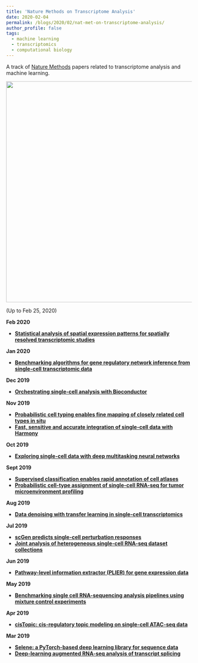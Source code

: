 ```yaml
---
title: 'Nature Methods on Transcriptome Analysis'
date: 2020-02-04
permalink: /blogs/2020/02/nat-met-on-transcriptome-analysis/
author_profile: false
tags:
  - machine learning
  - transcriptomics
  - computational biology
---
```


A track of [Nature Methods](https://www.nature.com/nmeth/) papers related to transcriptome analysis and machine learning.


<p align="center">
    <img src="https://hzmaxwell.github.io/images/nature-methods.jpg" width="600"/>
</p>



(Up to Feb 25, 2020)



**Feb 2020**
- [**Statistical analysis of spatial expression patterns for spatially resolved transcriptomic studies**](http://sci-hub.ren/https://doi.org/10.1038/s41592-019-0701-7)


**Jan 2020**
- [**Benchmarking algorithms for gene regulatory network inference from single-cell transcriptomic data**](http://sci-hub.ren/https://doi.org/10.1038/s41592-019-0690-6)


**Dec 2019**
- [**Orchestrating single-cell analysis with Bioconductor**](http://sci-hub.ren/https://doi.org/10.1038/s41592-019-0654-x)


**Nov 2019**
- [**Probabilistic cell typing enables fine mapping of closely related cell types in situ**](http://sci-hub.ren/https://doi.org/10.1038/s41592-019-0631-4)
- [**Fast, sensitive and accurate integration of single-cell data with Harmony**](http://sci-hub.ren/https://doi.org/10.1038/s41592-019-0619-0)


**Oct 2019**
- [**Exploring single-cell data with deep multitasking neural networks**](http://sci-hub.ren/https://doi.org/10.1038/s41592-019-0576-7)


**Sept 2019**
- [**Supervised classification enables rapid annotation of cell atlases**](http://sci-hub.ren/https://doi.org/10.1038/s41592-019-0535-3)
- [**Probabilistic cell-type assignment of single-cell RNA-seq for tumor microenvironment profiling**](http://sci-hub.ren/https://doi.org/10.1038/s41592-019-0529-1)


**Aug 2019**
- [**Data denoising with transfer learning in single-cell transcriptomics**](http://sci-hub.ren/https://doi.org/10.1038/s41592-019-0537-1)


**Jul 2019**
- [**scGen predicts single-cell perturbation responses**](http://sci-hub.ren/https://doi.org/10.1038/s41592-019-0494-8)
- [**Joint analysis of heterogeneous single-cell RNA-seq dataset collections**](http://sci-hub.ren/https://doi.org/10.1038/s41592-019-0466-z)



**Jun 2019**
- [**Pathway-level information extractor (PLIER) for gene expression data**](http://sci-hub.ren/https://doi.org/10.1038/s41592-019-0456-1)


**May 2019**
- [**Benchmarking single cell RNA-sequencing analysis pipelines using mixture control experiments**](http://sci-hub.ren/https://doi.org/10.1038/s41592-019-0425-8)


**Apr 2019**
- [**cisTopic: cis-regulatory topic modeling on single-cell ATAC-seq data**](http://sci-hub.ren/https://doi.org/10.1038/s41592-019-0367-1)


**Mar 2019**
- [**Selene: a PyTorch-based deep learning library for sequence data**](http://sci-hub.ren/https://doi.org/10.1038/s41592-019-0360-8)
- [**Deep-learning augmented RNA-seq analysis of transcript splicing**](http://sci-hub.ren/https://doi.org/10.1038/s41592-019-0351-9)







